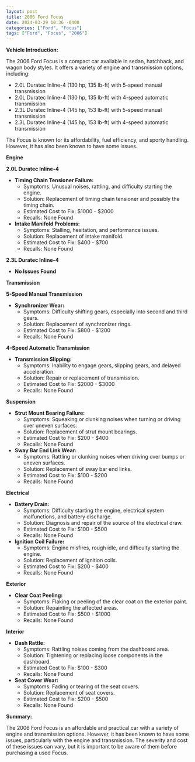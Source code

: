 ```yaml
---
layout: post
title: 2006 Ford Focus
date: 2024-03-29 10:36 -0400
categories: ["Ford", "Focus"]
tags: ["Ford", "Focus", "2006"]
---
```

**Vehicle Introduction:**

The 2006 Ford Focus is a compact car available in sedan, hatchback, and wagon body styles. It offers a variety of engine and transmission options, including:

* 2.0L Duratec Inline-4 (130 hp, 135 lb-ft) with 5-speed manual transmission
* 2.0L Duratec Inline-4 (130 hp, 135 lb-ft) with 4-speed automatic transmission
* 2.3L Duratec Inline-4 (145 hp, 153 lb-ft) with 5-speed manual transmission
* 2.3L Duratec Inline-4 (145 hp, 153 lb-ft) with 4-speed automatic transmission

The Focus is known for its affordability, fuel efficiency, and sporty handling. However, it has also been known to have some issues.

**Engine**

**2.0L Duratec Inline-4**

* **Timing Chain Tensioner Failure:**
    * Symptoms: Unusual noises, rattling, and difficulty starting the engine.
    * Solution: Replacement of timing chain tensioner and possibly the timing chain.
    * Estimated Cost to Fix: $1000 - $2000
    * Recalls: None Found
* **Intake Manifold Problems:**
    * Symptoms: Stalling, hesitation, and performance issues.
    * Solution: Replacement of intake manifold.
    * Estimated Cost to Fix: $400 - $700
    * Recalls: None Found

**2.3L Duratec Inline-4**

* **No Issues Found**

**Transmission**

**5-Speed Manual Transmission**

* **Synchronizer Wear:**
    * Symptoms: Difficulty shifting gears, especially into second and third gears.
    * Solution: Replacement of synchronizer rings.
    * Estimated Cost to Fix: $800 - $1200
    * Recalls: None Found

**4-Speed Automatic Transmission**

* **Transmission Slipping:**
    * Symptoms: Inability to engage gears, slipping gears, and delayed acceleration.
    * Solution: Repair or replacement of transmission.
    * Estimated Cost to Fix: $2000 - $3000
    * Recalls: None Found

**Suspension**

* **Strut Mount Bearing Failure:**
    * Symptoms: Squeaking or clunking noises when turning or driving over uneven surfaces.
    * Solution: Replacement of strut mount bearings.
    * Estimated Cost to Fix: $200 - $400
    * Recalls: None Found
* **Sway Bar End Link Wear:**
    * Symptoms: Rattling or clunking noises when driving over bumps or uneven surfaces.
    * Solution: Replacement of sway bar end links.
    * Estimated Cost to Fix: $100 - $200
    * Recalls: None Found

**Electrical**

* **Battery Drain:**
    * Symptoms: Difficulty starting the engine, electrical system malfunctions, and battery discharge.
    * Solution: Diagnosis and repair of the source of the electrical draw.
    * Estimated Cost to Fix: $100 - $500
    * Recalls: None Found
* **Ignition Coil Failure:**
    * Symptoms: Engine misfires, rough idle, and difficulty starting the engine.
    * Solution: Replacement of ignition coils.
    * Estimated Cost to Fix: $200 - $400
    * Recalls: None Found

**Exterior**

* **Clear Coat Peeling:**
    * Symptoms: Flaking or peeling of the clear coat on the exterior paint.
    * Solution: Repainting the affected areas.
    * Estimated Cost to Fix: $500 - $1000
    * Recalls: None Found

**Interior**

* **Dash Rattle:**
    * Symptoms: Rattling noises coming from the dashboard area.
    * Solution: Tightening or replacing loose components in the dashboard.
    * Estimated Cost to Fix: $100 - $300
    * Recalls: None Found
* **Seat Cover Wear:**
    * Symptoms: Fading or tearing of the seat covers.
    * Solution: Replacement of seat covers.
    * Estimated Cost to Fix: $200 - $500
    * Recalls: None Found

**Summary:**

The 2006 Ford Focus is an affordable and practical car with a variety of engine and transmission options. However, it has been known to have some issues, particularly with the engine and transmission. The severity and cost of these issues can vary, but it is important to be aware of them before purchasing a used Focus.
